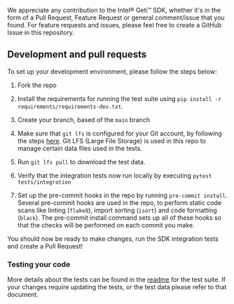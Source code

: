 We appreciate any contribution to the Intel® Geti™ SDK, whether it's in the form of a
Pull Request, Feature Request or general comment/issue that you found. For feature
requests and issues, please feel free to create a GitHub Issue in this repository.

## Development and pull requests
To set up your development environment, please follow the steps below:

1. Fork the repo
2. Install the requirements for running the test suite
   using `pip install -r requirements/requirements-dev.txt`.

3. Create your branch, based of the `main` branch
4. Make sure that `git lfs` is configured for your Git account, by following the
   steps [here](https://git-lfs.github.com/). Git LFS (Large File Storage) is used in
   this repo to manage certain data files used in the tests.

5. Run `git lfs pull` to download the test data.
6. Verify that the integration tests now run locally by executing `pytest tests/integration`
7. Set up the pre-commit hooks in the repo by running `pre-commit install`. Several pre-commit
    hooks are used in the repo, to perform static code scans like linting (`flake8`),
   import sorting (`isort`) and code formatting (`black`). The pre-commit install
   command sets up all of these hooks so that the checks will be performed on each
   commit you make.

You should now be ready to make changes, run the SDK integration tests and create a Pull Request!

### Testing your code
More details about the tests can be found in the [readme](tests/README.md) for the test suite.
If your changes require updating the tests, or the test data please refer to that document.

